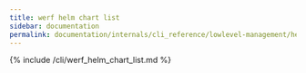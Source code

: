 ```yaml
---
title: werf helm chart list
sidebar: documentation
permalink: documentation/internals/cli_reference/lowlevel-management/helm/chart/list.html
---
```


{% include /cli/werf_helm_chart_list.md %}
